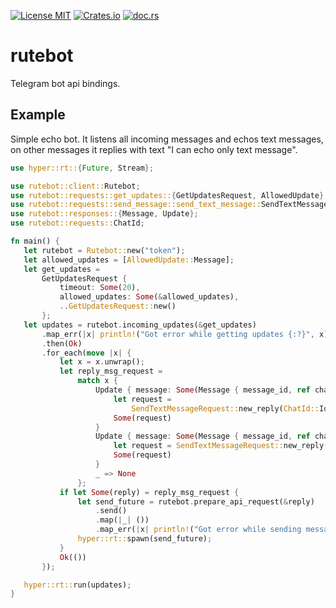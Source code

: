 [![License MIT](https://img.shields.io/badge/license-MIT-blue.svg)](https://github.com/Leonqn/rutebot/LICENSE)
[![Crates.io](https://img.shields.io/crates/v/rutebot.svg)](https://crates.io/crates/rutebot)
[![doc.rs](https://docs.rs/rutebot/badge.svg)](https://docs.rs/rutebot)

# rutebot
Telegram bot api bindings.

## Example
Simple echo bot. It listens all incoming messages and echos text messages, on other messages it replies with text "I can echo only text message".
```rust
use hyper::rt::{Future, Stream};

use rutebot::client::Rutebot;
use rutebot::requests::get_updates::{GetUpdatesRequest, AllowedUpdate};
use rutebot::requests::send_message::send_text_message::SendTextMessageRequest;
use rutebot::responses::{Message, Update};
use rutebot::requests::ChatId;

fn main() {
   let rutebot = Rutebot::new("token");
   let allowed_updates = [AllowedUpdate::Message];
   let get_updates =
       GetUpdatesRequest {
           timeout: Some(20),
           allowed_updates: Some(&allowed_updates),
           ..GetUpdatesRequest::new()
       };
   let updates = rutebot.incoming_updates(&get_updates)
       .map_err(|x| println!("Got error while getting updates {:?}", x))
       .then(Ok)
       .for_each(move |x| {
           let x = x.unwrap();
           let reply_msg_request =
               match x {
                   Update { message: Some(Message { message_id, ref chat, text: Some(ref text), .. }), .. } => {
                       let request =
                           SendTextMessageRequest::new_reply(ChatId::Id(chat.id), text, message_id);
                       Some(request)
                   }
                   Update { message: Some(Message { message_id, ref chat, .. }), .. } => {
                       let request = SendTextMessageRequest::new_reply(ChatId::Id(chat.id), "I can echo only text message", message_id);
                       Some(request)
                   }
                   _ => None
               };
           if let Some(reply) = reply_msg_request {
               let send_future = rutebot.prepare_api_request(&reply)
                   .send()
                   .map(|_| ())
                   .map_err(|x| println!("Got error while sending message: {:?}", x));
               hyper::rt::spawn(send_future);
           }
           Ok(())
       });

   hyper::rt::run(updates);
}
```

